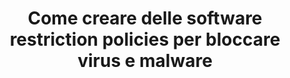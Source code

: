 ---
layout: externalpost
redirect_url: https://blog.brankovucinec.com/2014/10/24/use-software-restriction-policies-to-block-viruses-and-malware/
title: Come creare delle software restriction policies per bloccare virus e malware
permalink: /come-creare-software-restriction-policies-bloccare-virus-malware/
---